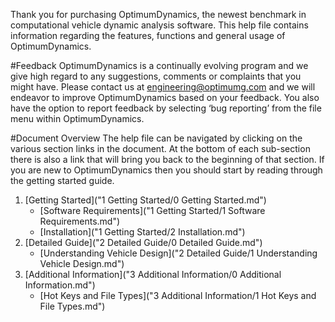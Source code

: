 Thank you for purchasing OptimumDynamics, the newest benchmark in computational vehicle dynamic analysis software. This help file contains information regarding the features, functions and general usage of OptimumDynamics.

#Feedback
OptimumDynamics is a continually evolving program and we give high regard to any suggestions, comments or complaints that you might have. Please contact us at engineering@optimumg.com and we will endeavor to improve OptimumDynamics based on your feedback. You also have the option to report feedback by selecting ‘bug reporting’ from the file menu within OptimumDynamics. 

#Document Overview
The help file can be navigated by clicking on the various section links in the document. At the bottom of each sub-section there is also a link that will bring you back to the beginning of that section. If you are new to OptimumDynamics then you should start by reading through the getting started guide.

1. [Getting Started]("1 Getting Started/0 Getting Started.md")
    * [Software Requirements]("1 Getting Started/1 Software Requirements.md")
    * [Installation]("1 Getting Started/2 Installation.md")
2. [Detailed Guide]("2 Detailed Guide/0 Detailed Guide.md")
    * [Understanding Vehicle Design]("2 Detailed Guide/1 Understanding Vehicle Design.md")
3. [Additional Information]("3 Additional Information/0 Additional Information.md")
    * [Hot Keys and File Types]("3 Additional Information/1 Hot Keys and File Types.md")
